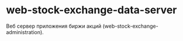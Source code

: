 # web-stock-exchange-data-server

Веб сервер приложения биржи акций (web-stock-exchange-administration).

